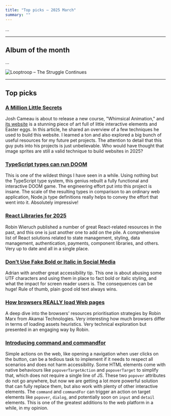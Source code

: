 ```yaml
---
title: "Top picks — 2025 March"
summary: ""
---
```


...

---

## Album of the month

...

![Looptroop – The Struggle Continues](looptroop-rockers.jpg)

---

## Top picks

### [A Million Little Secrets](https://www.joshwcomeau.com/blog/whimsical-animations/)

Josh Cameau is about to release a new course, "Whimsical Animation," and [its website](https://whimsy.joshwcomeau.com/) is a stunning piece of art full of little interactive elements and Easter eggs. In this article, he shared an overview of a few techniques he used to build this website. I learned a ton and also explored a big bunch of useful resources for my future pet projects. The attention to detail that this guy puts into his projects is just unbelievable. Who would have thought that image sprites are still a valid technique to build websites in 2025?

### [TypeScript types can run DOOM](https://youtu.be/0mCsluv5FXA)

This is one of the wildest things I have seen in a while. Using nothing but the TypeScript type system, this genius rebuilt a fully functional and interactive DOOM game. The engineering effort put into this project is insane. The scale of the resulting types in comparison to an ordinary web application, Node.js type definitions really helps to convey the effort that went into it. Absolutely impressive!

### [React Libraries for 2025](https://www.robinwieruch.de/react-libraries/)

Robin Wieruch published a number of great React-related resources in the past, and this one is just another one to add on the pile. A comprehensive list of React solutions related to state management, styling, data management, authentication, payments, component libraries, and others. Very up to date and all in a single place.

### [Don’t Use Fake Bold or Italic in Social Media](https://adrianroselli.com/2025/03/dont-use-fake-bold-or-italic-in-social-media.html)

Adrian with another great accessibility tip. This one is about abusing some UTF characters and using them in place to fact bold or italic styling, and what the impact for screen reader users is. The consequences can be huge! Rule of thumb, plain good old text always wins.

### [How browsers REALLY load Web pages](https://fosdem.org/2025/schedule/event/fosdem-2025-4852-how-browsers-really-load-web-pages/)

A deep dive into the browsers' resources prioritisation strategies by Robin Marx from Akamai Technologies. Very interesting how much browsers differ in terms of loading assets heuristics. Very technical exploration but presented in an engaging way by Robin.

### [Introducing command and commandfor](https://developer.chrome.com/blog/command-and-commandfor)

Simple actions on the web, like opening a navigation when user clicks on the button, can be a tedious task to implement if it needs to respect all scenarios and does not harm accessibility. Some HTML elements come with native behaviours like `popoverTargetAction` and `popoverTarget` to simplify that, which does not require a single line of JS. These two `popover` attributes do not go anywhere, but now we are getting a lot more powerful solution that can fully replace them, but also work with plenty of other interactive elements. The `command` and `commandFor` can trigger an action on target elements like `popover`, `dialog`, and potentially soon on `input` and `detail` elements. This is one of the greatest additions to the web platform in a while, in my opinion.
